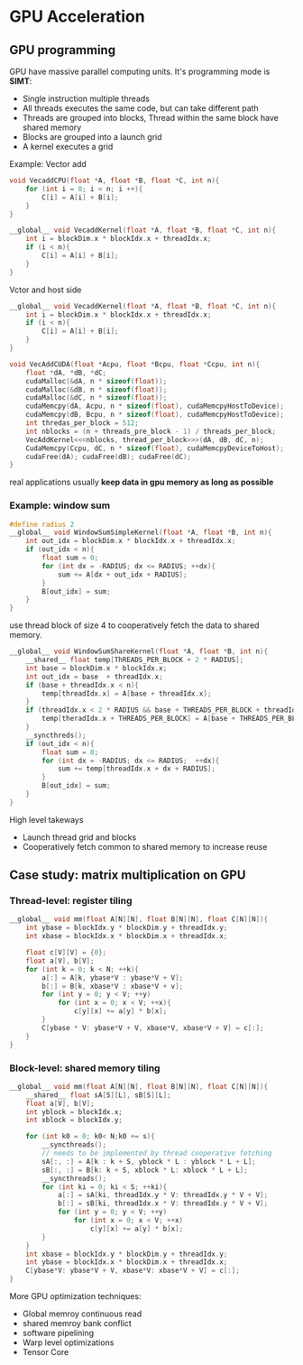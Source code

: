 # GPU Acceleration

## GPU programming 

GPU have massive parallel computing units. It's programming mode is **SIMT**:

- Single instruction multiple threads 
- All threads executes the same code, but can take different path 
- Threads are grouped into blocks, Thread within the same block have shared memory 
- Blocks are grouped into a launch grid 
- A kernel executes a grid 

Example: Vector add 

```c++
void VecaddCPU(float *A, float *B, float *C, int n){
    for (int i = 0; i < n; i ++){
        C[i] = A[i] + B[i];
    }
}

__global__ void VecaddKernel(float *A, float *B, float *C, int n){
    int i = blockDim.x * blockIdx.x + threadIdx.x;
    if (i < n){
        C[i] = A[i] + B[i];
    }
}
```
Vctor and host side

```c++
__global__ void VecaddKernel(float *A, float *B, float *C, int n){
    int i = blockDim.x * blockIdx.x + threadIdx.x;
    if (i < n){
        C[i] = A[i] + B[i];
    }
}

void VecAddCUDA(float *Acpu, float *Bcpu, float *Ccpu, int n){
    float *dA, *dB, *dC;
    cudaMalloc(&dA, n * sizeof(float));
    cudaMalloc(&dB, n * sizeof(float));
    cudaMalloc(&dC, n * sizeof(float));
    cudaMemcpy(dA, Acpu, n * sizeof(float), cudaMemcpyHostToDevice);
    cudaMemcpy(dB, Bcpu, n * sizeof(float), cudaMemcpyHostToDevice);
    int thredas_per_block = 512;
    int nblocks = (n + threads_pre_block - 1) / threads_per_block;
    VecAddKernel<<<nblocks, thread_per_block>>>(dA, dB, dC, n);
    CudaMemcpy(Ccpu, dC, n * sizeof(float), cudaMemcpyDeviceToHost);
    cudaFree(dA); cudaFree(dB); cudaFree(dC);
}
```
real applications usually **keep data in gpu memory as long as possible**

### Example: window sum 
```c++
#define radius 2 
__global__ void WindowSumSimpleKernel(float *A, float *B, int n){
    int out_idx = blockDim.x * blockIdx.x + threadIdx.x; 
    if (out_idx < n){
        float sum = 0;
        for (int dx = -RADIUS; dx <= RADIUS; ++dx){
            sum += A[dx + out_idx + RADIUS];
        }
        B[out_idx] = sum;
    }
}
```

use thread block of size 4 to cooperatively fetch the data to shared memory. 

```c++
__global__ void WindowSumShareKernel(float *A, float *B, int n){
    __shared__ float temp[ThREADS_PER_BLOCK + 2 * RADIUS];
    int base = blockDim.x * blockIdx.x;
    int out_idx = base  + threadIdx.x;
    if (base + threadIdx.x < n){
        temp[threadIdx.x] = A[base + threadIdx.x];
    }
    if (threadIdx.x < 2 * RADIUS && base + THREADS_PER_BLOCK + threadIdx.x < n){
        temp[theradIdx.x + THREADS_PER_BLOCK] = A[base + THREADS_PER_BLOCK + threadIdx.x];
    }
    __syncthreds();
    if (out_idx < n){
        float sum = 0;
        for (int dx = -RADIUS; dx <= RADIUS;  ++dx){
            sum += temp[threadIdx.x + dx + RADIUS];
        }
        B[out_idx] = sum;
    }
}
```

High level takeways

- Launch thread grid and blocks
- Cooperatively fetch common to shared memory to increase reuse

## Case study: matrix multiplication on GPU

### Thread-level: register tiling

```c++
__global__ void mm(float A[N][N], float B[N][N], float C[N][N]){
    int ybase = blockIdx.y * blockDim.y + threadIdx.y;
    int xbase = blockIdx.x * blockDim.x + threadIdx.x;

    float c[V][V] = {0};
    float a[V], b[V];
    for (int k = 0; k < N; ++k){
        a[:] = A[k, ybase*V : ybase*V + V];
        b[:] = B[k, xbase*V : xbase*V + v];
        for (int y = 0; y < V; ++y)
            for (int x = 0; x < V; ++x){
                c[y][x] += a[y] * b[x];
        }
        C[ybase * V: ybase*V + V, xbase*V, xbase*V + V] = c[:];
    }
}
```

### Block-level: shared memory tiling

```c++
__global__ void mm(float A[N][N], float B[N][N], float C[N][N]){
    __shared__ float sA[S][L], sB[S][L];
    float a[V], b[V];
    int yblock = blockIdx.x;
    int xblock = blockIdx.y;

    for (int k0 = 0; k0< N;k0 += s){
        __syncthreads();
        // needs to be implemented by thread cooperative fetching
        sA[:, :] = A[k : k + S, yblock * L : yblock * L + L];
        sB[:, :] = B[k: k + S, xblock * L: xblock * L + L];
        __syncthreads();
        for (int ki = 0; ki < S; ++ki){
            a[:] = sA[ki, threadIdx.y * V: threadIdx.y * V + V];
            b[:] = sB[ki, threadIdx.x * V: threadIdx.y * V + V];
            for (int y = 0; y < V; ++y)
                for (int x = 0; x < V; ++x)
                    c[y][x] += a[y] * b[x];
        }
    }
    int xbase = blockIdx.y * blockDim.y + threadIdx.y;
    int ybase = blockIdx.x * blockDim.x + threadIdx.x;
    C[ybase*V: ybase*V + V, xbase*V: xbase*V + V] = c[:];
}
```

More GPU optimization techniques:

- Global memroy continuous read
- shared memroy bank conflict 
- software pipelining
- Warp level optimizations
- Tensor Core
